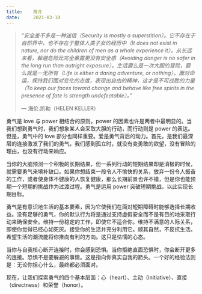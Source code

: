 ```yaml
---
title:    简介
date:     2021-03-10
---
```




> *“安全差不多是一种迷信（Security is mostly a superstition）。它不存在于自然界中，也不存在于整体人类子女的经历中（It does not exist in nature, nor do the children of men as a whole experience it）。从长远来看，躲避危险比完全暴露更没有安全感（Avoiding danger is no safer in the long run than outright exposure）。生活要么是一次大胆的冒险，要么就是一无所有（Life is either a daring adventure, or nothing）。面对命运，保持我们面对变化的态度，表现出自由的精神，这才是不可战胜的力量（To keep our faces toward change and behave like free spirits in the presence of fate is strength undefeatable）。”*
>
> — 海伦.凯勒（HELEN KELLER）

勇气是 love 与 power 相结合的原则。power 的因素也许是两者中最明显的。当我们想到勇气时，我们想象某人会采取大胆的行动，而行动则是 power 的表达。但是，勇气中的 love 部分也同样重要。爱是勇气背后的动力。首先，是我们最深层的连接激发了我们的勇气。我们感到孤立时，就没有变勇敢的欲望，没有冒险的理由，也没有行动来响应。

当你的大脑预测一个积极的长期结果，但一系列行动的短期结果却是消极的时候，就需要勇气来填补缺口。如果你想结束一段令人不愉快的关系，放弃一份令人振奋的工作，或者使身体不健康的人恢复健康，那么长期前景也许不错，但是你也能预期一个短期的挑战作为过渡过程。勇气是运用 power 突破短期挑战，以此实现长期目标。

勇气是有意识地生活的基本要素，因为它使我们在面对短期障碍时能够选择长期收益。没有足够的勇气，你的默认行为将是通过支持虚假安全而不是有目的地采取行动来确保安全。维持一份稳定的工作，即使它不适合你。维持不满意的人际关系，即使你觉得已经心如死灰。接受你的生活并充分利用它。顺其自然，不反抗生活。希望生活的潮流能将你推向有利的方向。这只是怯懦的心态。

当你与自我核心断开连接时，你会感到恐惧。当你拒绝直面恐惧时，你会断开更多的连接。恐惧不是要躲避的事情。这是指向你真实自我的箭头。一个好的经验法则是：无论你担心什么，最终都必须面对。

现在，让我们探索勇气的四个基本层面：心（heart）、主动（initiative）、直接（directness）和荣誉（honor）。

